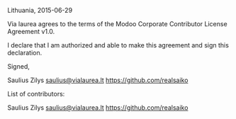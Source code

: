 Lithuania, 2015-06-29

Via laurea agrees to the terms of the Modoo Corporate Contributor License Agreement v1.0.

I declare that I am authorized and able to make this agreement and sign this declaration.

Signed,

Saulius Zilys saulius@vialaurea.lt https://github.com/realsaiko

List of contributors:

Saulius Zilys saulius@vialaurea.lt https://github.com/realsaiko
